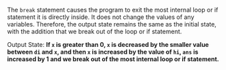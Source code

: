 The `break` statement causes the program to exit the most internal loop or if statement it is directly inside. It does not change the values of any variables. Therefore, the output state remains the same as the initial state, with the addition that we break out of the loop or if statement.

Output State: **If `x` is greater than 0, `x` is decreased by the smaller value between `di` and `x`, and then `x` is increased by the value of `hi`, `ans` is increased by 1 and we break out of the most internal loop or if statement.**